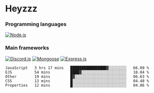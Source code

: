 # Heyzzz  

### Programming languages  

[![Node.js](https://img.shields.io/badge/-Node.js-262626?style=for-the-badge)](https://nodejs.org/ru)

### Main frameworks

[![Discord.js](https://img.shields.io/badge/-Discord.js-262626?style=for-the-badge)](https://www.npmjs.com/package/discord.js) [![Mongoose](https://img.shields.io/badge/-Mongoose-262626?style=for-the-badge)](https://www.npmjs.com/package/mongoose) [![Express.js](https://img.shields.io/badge/-Express.js-262626?style=for-the-badge)](https://www.npmjs.com/package/express)
<!--START_SECTION:waka-->
```text
JavaScript   3 hrs 17 mins   ████████████████▓░░░░░░░░   66.09 % 
EJS          54 mins         ████▓░░░░░░░░░░░░░░░░░░░░   18.04 % 
Other        19 mins         █▓░░░░░░░░░░░░░░░░░░░░░░░   06.63 % 
CSS          13 mins         █░░░░░░░░░░░░░░░░░░░░░░░░   04.48 % 
Properties   12 mins         █░░░░░░░░░░░░░░░░░░░░░░░░   04.06 % 
```
<!--END_SECTION:waka-->
